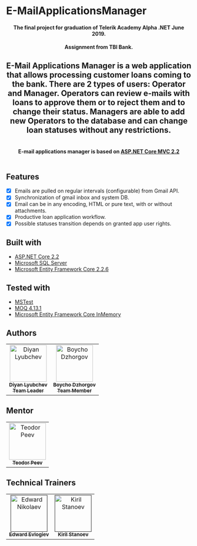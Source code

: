 # E-MailApplicationsManager
<h4 align="center">
  The final project for graduation of Telerik Academy Alpha .NET June 2019. 
 </h4> 
 <h4 align="center">
 Assignment from TBI Bank.
  </h4> 
<table>
<h2 align="center">E-Mail Applications Manager is a web application that allows processing customer loans coming to the bank. There are 2 types of users: Operator and Manager. 
Operators can review e-mails with loans to approve them or to reject them and to change their status. 
Managers are able to add new Operators to the database and can change loan statuses without any restrictions.
</h2>
</table>

<table>
<tr>
<h4 align="center">E-mail applications manager is based on <a href="https://dotnet.microsoft.com/apps/aspnet" target="_blank">ASP.NET Core MVC 2.2</a></h4>
</tr>
</table>

## Features
- [x] Emails are pulled on regular intervals (configurable) from Gmail API.
- [x] Synchronization of gmail inbox and system DB.
- [x] Email can be in any encoding, HTML or pure text, with or without attachments.
- [x] Productive loan application workflow.
- [x] Possible statuses transition depends on granted app user rights.

## Built with
- [ASP.NET Core 2.2](https://dotnet.microsoft.com/apps/aspnet)
- [Microsoft SQL Server](https://www.microsoft.com/en-us/sql-server/sql-server-downloads)
- [Microsoft Entity Framework Core 2.2.6](https://www.nuget.org/packages/Microsoft.EntityFrameworkCore/2.2.6)

## Tested with
- [MSTest](https://dotnet.microsoft.com/apps/aspnet)
- [MOQ 4.13.1](https://www.nuget.org/packages/moq/)
- [Microsoft Entity Framework Core InMemory](https://www.nuget.org/packages/Microsoft.EntityFrameworkCore.InMemory)

## Authors

<table>
  <tr>
    <td align="center">
     <a href="https://github.com/DiyanLyubchev">
      <img src="https://avatars0.githubusercontent.com/u/48485484?s=460&v=4" width="100px;" alt="Diyan Lyubchev"/>
      <br />
      <sub><b>Diyan Lyubchev</b></sub>
       <br />
      <sub><b>Team Leader</b></sub>
     </a>
     <br />
 </td>
     
<td align="center">
     <a href="https://github.com/BoychoDzhorgov">
      <img src="https://avatars1.githubusercontent.com/u/57137316?s=460&v=4" width="100px;" alt="Boycho Dzhorgov"/>
      <br />
      <sub><b>Boycho Dzhorgov</b></sub>
       <br />
      <sub><b>Team Member</b></sub>
     </a>
     <br />
</td>
  </tr>
</table>

## Mentor

<table>
  <tr>
<td align="center">
     <a href="https://github.com/smokoloko">
      <img src="https://avatars0.githubusercontent.com/u/19167595?s=460&v=4" width="100px;" alt="Teodor Peev"/>
      <br />
      <sub><b>Teodor Peev</b></sub>
     </a>
</td>
  </tr>
</table>

## Technical Trainers

<table>
  <tr>
<td align="center">
     <a href="">
      <img src="https://user-images.githubusercontent.com/44443424/67822233-5e0fae80-fac8-11e9-8b6d-20aaba4ed50b.png" width="100px;" alt="Edward Nikolaev"/>
      <br />
      <sub><b>Edward Evlogiev</b></sub>
     </a>
</td>

<td align="center">
     <a href="">
      <img src="https://user-images.githubusercontent.com/44443424/67822233-5e0fae80-fac8-11e9-8b6d-20aaba4ed50b.png" width="100px;" alt="Kiril Stanoev"/>
      <br />
      <sub><b>Kiril Stanoev</b></sub>
     </a>
</td>    
  </tr>
</table>
